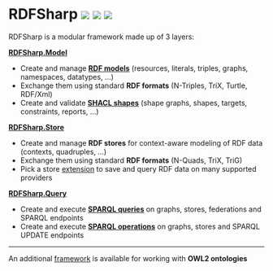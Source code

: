 # RDFSharp <a href="https://github.com/mdesalvo/RDFSharp/releases"><img src="https://img.shields.io/nuget/v/RDFSharp?style=flat-square&color=abcdef&logo=nuget&label=version"/></a> <a href="https://www.nuget.org/packages/RDFSharp"><img src="https://img.shields.io/nuget/dt/RDFSharp?style=flat-square&color=abcdef&logo=nuget&label=downloads"/></a> <a href="https://app.codecov.io/gh/mdesalvo/RDFSharp"><img src="https://img.shields.io/codecov/c/github/mdesalvo/RDFSharp?style=flat-square&color=04aa6d&logo=codecov&label=coverage"/></a>

RDFSharp is a modular framework made up of 3 layers: 

<b><a href="https://github.com/mdesalvo/RDFSharp/releases/download/v3.14.0/RDFSharp.Model-3.14.0.pdf">RDFSharp.Model</a></b>
<ul>
    <li>Create and manage <b><a href="https://www.w3.org/TR/rdf11-primer/">RDF models</a></b> (resources, literals, triples, graphs, namespaces, datatypes, ...)</li>
    <li>Exchange them using standard <b>RDF formats</b> (N-Triples, TriX, Turtle, RDF/Xml)</li>
    <li>Create and validate <b><a href="https://www.w3.org/TR/shacl/">SHACL shapes</a></b> (shape graphs, shapes, targets, constraints, reports, ...)</b></li>
</ul>

<b><a href="https://github.com/mdesalvo/RDFSharp/releases/download/v3.14.0/RDFSharp.Store-3.14.0.pdf">RDFSharp.Store</a></b>
<ul>
    <li>Create and manage <b>RDF stores</b> for context-aware modeling of RDF data (contexts, quadruples, ...)</li>
    <li>Exchange them using standard <b>RDF formats</b> (N-Quads, TriX, TriG)</li>
    <li>Pick a store <a href="https://github.com/mdesalvo/RDFSharp.Extensions">extension</a> to save and query RDF data on many supported providers</li>
</ul>

<b><a href="https://github.com/mdesalvo/RDFSharp/releases/download/v3.14.0/RDFSharp.Query-3.14.0.pdf">RDFSharp.Query</a></b>
<ul>
    <li>Create and execute <b><a href="https://www.w3.org/TR/sparql11-query/">SPARQL queries</a></b> on graphs, stores, federations and SPARQL endpoints</li>
    <li>Create and execute <b><a href="https://www.w3.org/TR/sparql11-update/">SPARQL operations</a></b> on graphs, stores and SPARQL UPDATE endpoints</li>
</ul>
<hr/>
An additional <a href="https://github.com/mdesalvo/OWLSharp">framework</a> is available for working with <b>OWL2 ontologies</b>
